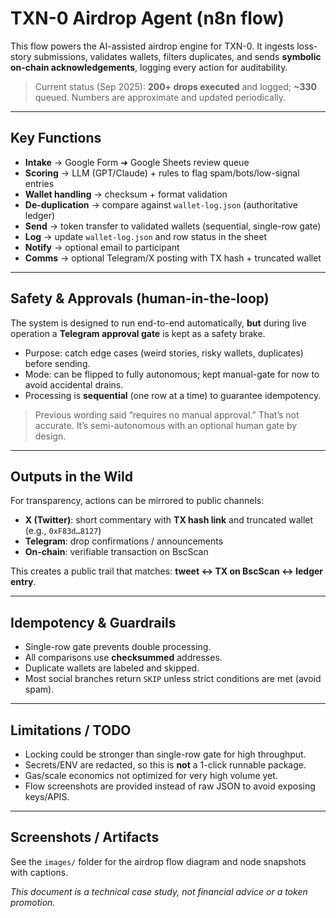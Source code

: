 # TXN-0 Airdrop Agent (n8n flow)

This flow powers the AI-assisted airdrop engine for TXN-0. It ingests loss-story submissions, validates wallets, filters duplicates, and sends **symbolic on-chain acknowledgements**, logging every action for auditability.

> Current status (Sep 2025): **200+ drops executed** and logged; **~330** queued. Numbers are approximate and updated periodically.

---

## Key Functions
- **Intake** → Google Form ➜ Google Sheets review queue  
- **Scoring** → LLM (GPT/Claude) + rules to flag spam/bots/low-signal entries  
- **Wallet handling** → checksum + format validation  
- **De-duplication** → compare against `wallet-log.json` (authoritative ledger)  
- **Send** → token transfer to validated wallets (sequential, single-row gate)  
- **Log** → update `wallet-log.json` and row status in the sheet  
- **Notify** → optional email to participant  
- **Comms** → optional Telegram/X posting with TX hash + truncated wallet

---

## Safety & Approvals (human-in-the-loop)
The system is designed to run end-to-end automatically, **but** during live operation a **Telegram approval gate** is kept as a safety brake.  
- Purpose: catch edge cases (weird stories, risky wallets, duplicates) before sending.  
- Mode: can be flipped to fully autonomous; kept manual-gate for now to avoid accidental drains.  
- Processing is **sequential** (one row at a time) to guarantee idempotency.

> Previous wording said “requires no manual approval.” That’s not accurate. It’s semi-autonomous with an optional human gate by design.

---

## Outputs in the Wild
For transparency, actions can be mirrored to public channels:
- **X (Twitter)**: short commentary with **TX hash link** and truncated wallet (e.g., `0xF83d…8127`)  
- **Telegram**: drop confirmations / announcements  
- **On-chain**: verifiable transaction on BscScan

This creates a public trail that matches: **tweet ↔ TX on BscScan ↔ ledger entry**.

---

## Idempotency & Guardrails
- Single-row gate prevents double processing.  
- All comparisons use **checksummed** addresses.  
- Duplicate wallets are labeled and skipped.  
- Most social branches return `SKIP` unless strict conditions are met (avoid spam).

---

## Limitations / TODO
- Locking could be stronger than single-row gate for high throughput.  
- Secrets/ENV are redacted, so this is **not** a 1-click runnable package.  
- Gas/scale economics not optimized for very high volume yet.  
- Flow screenshots are provided instead of raw JSON to avoid exposing keys/APIS.

---

## Screenshots / Artifacts
See the `images/` folder for the airdrop flow diagram and node snapshots with captions.

*This document is a technical case study, not financial advice or a token promotion.*
